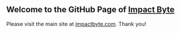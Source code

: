 ## Welcome to the GitHub Page of [Impact Byte](https://impactbyte.com)

Please visit the main site at [impactbyte.com](https://impactbyte.com). Thank you!
